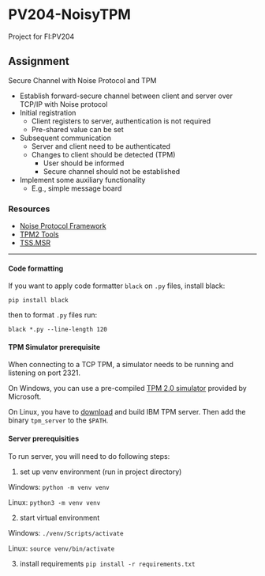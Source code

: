 # PV204-NoisyTPM
Project for FI:PV204

## Assignment
Secure Channel with Noise Protocol and TPM
- Establish forward-secure channel between client and server over TCP/IP with Noise protocol
- Initial registration
  - Client registers to server, authentication is not required
  - Pre-shared value can be set
- Subsequent communication
  - Server and client need to be authenticated
  - Changes to client should be detected (TPM)
    - User should be informed
    - Secure channel should not be established
- Implement some auxiliary functionality
  - E.g., simple message board
  
### Resources
- [Noise Protocol Framework](http://www.noiseprotocol.org/)
- [TPM2 Tools](https://github.com/tpm2-software/tpm2-tools)
- [TSS.MSR](https://github.com/microsoft/TSS.MSR)
___

#### Code formatting
If you want to apply code formatter `black` on `.py` files, install black:
```
pip install black
```
then to format `.py` files run:
````
black *.py --line-length 120
````

#### TPM Simulator prerequisite
When connecting to a TCP TPM, a simulator needs to be running and listening on port 2321.

On Windows, you can use a pre-compiled [TPM 2.0 simulator](https://www.microsoft.com/en-us/download/details.aspx?id=52507) provided by Microsoft.

On Linux, you have to [download](https://sourceforge.net/projects/ibmswtpm2/) and build IBM TPM server. Then add the binary `tpm_server` to the `$PATH`.

#### Server prerequisities
To run server, you will need to do following steps:

1. set up venv environment (run in project directory)

Windows:
`python -m venv venv`

Linux: `python3 -m venv venv`

2. start virtual environment

Windows: `./venv/Scripts/activate`

Linux: `source venv/bin/activate`

3. install requirements
`pip install -r requirements.txt`